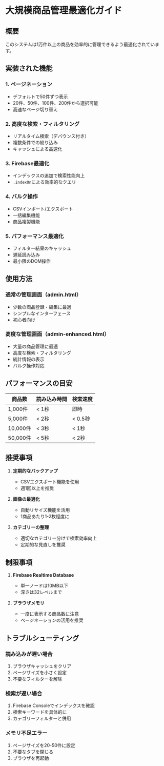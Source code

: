 # 大規模商品管理最適化ガイド

## 概要
このシステムは1万件以上の商品を効率的に管理できるよう最適化されています。

## 実装された機能

### 1. ページネーション
- デフォルトで50件ずつ表示
- 20件、50件、100件、200件から選択可能
- 高速なページ切り替え

### 2. 高度な検索・フィルタリング
- リアルタイム検索（デバウンス付き）
- 複数条件での絞り込み
- キャッシュによる高速化

### 3. Firebase最適化
- インデックスの追加で検索性能向上
- `.indexOn`による効率的なクエリ

### 4. バルク操作
- CSVインポート/エクスポート
- 一括編集機能
- 商品複製機能

### 5. パフォーマンス最適化
- フィルター結果のキャッシュ
- 遅延読み込み
- 最小限のDOM操作

## 使用方法

### 通常の管理画面（admin.html）
- 少数の商品登録・編集に最適
- シンプルなインターフェース
- 初心者向け

### 高度な管理画面（admin-enhanced.html）
- 大量の商品管理に最適
- 高度な検索・フィルタリング
- 統計情報の表示
- バルク操作対応

## パフォーマンスの目安

| 商品数 | 読み込み時間 | 検索速度 |
|--------|------------|----------|
| 1,000件 | < 1秒 | 即時 |
| 5,000件 | < 2秒 | < 0.5秒 |
| 10,000件 | < 3秒 | < 1秒 |
| 50,000件 | < 5秒 | < 2秒 |

## 推奨事項

1. **定期的なバックアップ**
   - CSVエクスポート機能を使用
   - 週1回以上を推奨

2. **画像の最適化**
   - 自動リサイズ機能を活用
   - 1商品あたり1-2枚程度に

3. **カテゴリーの整理**
   - 適切なカテゴリー分けで検索効率向上
   - 定期的な見直しを推奨

## 制限事項

1. **Firebase Realtime Database**
   - 単一ノードは10MB以下
   - 深さは32レベルまで

2. **ブラウザメモリ**
   - 一度に表示する商品数に注意
   - ページネーションの活用を推奨

## トラブルシューティング

### 読み込みが遅い場合
1. ブラウザキャッシュをクリア
2. ページサイズを小さく設定
3. 不要なフィルターを解除

### 検索が遅い場合
1. Firebase Consoleでインデックスを確認
2. 検索キーワードを具体的に
3. カテゴリーフィルターと併用

### メモリ不足エラー
1. ページサイズを20-50件に設定
2. 不要なタブを閉じる
3. ブラウザを再起動